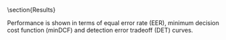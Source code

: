 \section{Results}

Performance is shown in terms of equal error rate (EER), minimum decision cost
function (minDCF) and detection error tradeoff (DET) curves.
